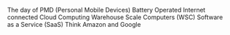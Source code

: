 The day of PMD (Personal Mobile Devices)
	Battery Operated
	Internet connected
Cloud Computing
	Warehouse Scale Computers (WSC)
	Software as a Service (SaaS)
	Think Amazon and Google
